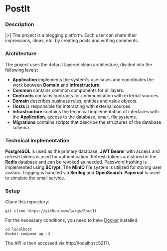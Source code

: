 # PostIt

### Description

[>] The project is a blogging platform. Each user can share their impressions, ideas, etc. by creating posts and writing comments. 

### Architecture

The project uses the default layered clean architecture, divided into the following levels: 

- **Application** implements the system's use cases and coordinates the work between **Domain** and **Infrastructure**.
- **Common** contains common components for all layers.
- **Contracts** contains contracts for communication with external sources.
- **Domain** describes business rules, entities and value objects.
- **Hosts** is responsible for interacting with external sources.
- **Infrastructure** contains the technical implementation of interfaces with the **Application**, access to the database, email, file systems.
- **Migrations** contains scripts that describe the structures of the database schema.

### Technical implementation

**PostgreSQL** is used as the primary database. **JWT Bearer** with access and refresh tokens is used for authentication. Refresh tokens are stored in the **Redis** database and can be revoked as needed. Password hashing is implemented using **BCrypt**. The **MinIO** file system is utilized for storing user avatars. Logging is handled via **Serilog** and **OpenSearch**. **Papercut** is used to simulate the email service.

### Setup

Clone this repository:
```
git clone https://github.com/1args/PostIt
```
For the necessary conditions, you need to have [Docker](https://www.docker.com/) installed:
```
cd localhost
docker compose up -d
```
The API is then accessed via http://localhost:5217/. 

